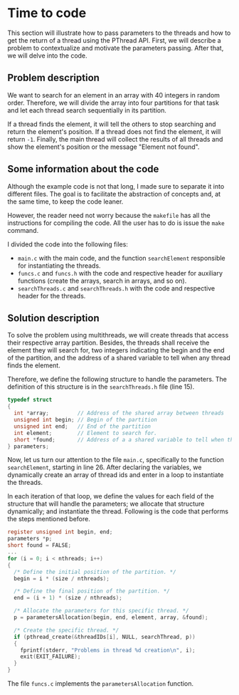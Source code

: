 # Time to code
This section will illustrate how to pass parameters to the threads and how to get the return of a thread using the PThread API. First, we will describe a problem to contextualize and motivate the parameters passing. After that, we will delve into the code.

## Problem description
We want to search for an element in an array with 40 integers in random order. Therefore, we will divide the array into four partitions for that task and let each thread search sequentially in its partition. 

If a thread finds the element, it will tell the others to stop searching and return the element's position. If a thread does not find the element, it will return ``-1``. Finally, the main thread will collect the results of all threads and show the element's position or the message "Element not found".

## Some information about the code
Although the example code is not that long, I made sure to separate it into different files. The goal is to facilitate the abstraction of concepts and, at the same time, to keep the code leaner. 

However, the reader need not worry because the ``makefile`` has all the instructions for compiling the code. All the user has to do is issue the ``make`` command.

I divided the code into the following files:
- ``main.c`` with the main code, and the function ``searchElement`` responsible for instantiating the threads. 
- ``funcs.c`` and ``funcs.h`` with the code and respective header for auxiliary functions (create the arrays, search in arrays, and so on). 
- ``searchThreads.c`` and ``searchThreads.h`` with the code and respective header for the threads.

## Solution description
To solve the problem using multithreads, we will create threads that access their respective array partition. Besides, the threads shall receive the element they will search for, two integers indicating the begin and the end of the partition, and the address of a shared variable to tell when any thread finds the element.

Therefore, we define the following structure to handle the parameters. The definition of this structure is in the ``searchThreads.h`` file (line 15).
```c
typedef struct
{
  int *array;         // Address of the shared array between threads
  unsigned int begin; // Begin of the partition
  unsigned int end;   // End of the partition
  int element;        // Element to search for.
  short *found;       // Address of a a shared variable to tell when the element is found.
} parameters;
```

Now, let us turn our attention to the file ``main.c``, specifically to the function ``searchElement``, starting in line 26. After declaring the variables, we dynamically create an array of thread ids and enter in a loop to instantiate the threads.

In each iteration of that loop, we define the values for each field of the structure that will handle the parameters; we allocate that structure dynamically; and instantiate the thread. Following is the code that performs the steps mentioned before.

```c
register unsigned int begin, end;
parameters *p;
short found = FALSE;
...
for (i = 0; i < nthreads; i++)
{
  /* Define the initial position of the partition. */
  begin = i * (size / nthreads);

  /* Define the final position of the partition. */
  end = (i + 1) * (size / nthreads);

  /* Allocate the parameters for this specific thread. */
  p = parametersAllocation(begin, end, element, array, &found);

  /* Create the specific thread. */
  if (pthread_create(&threadIDs[i], NULL, searchThread, p))
  {
    fprintf(stderr, "Problems in thread %d creation\n", i);
    exit(EXIT_FAILURE);
  }
}
```

The file ``funcs.c`` implements the ``parametersAllocation`` function.
